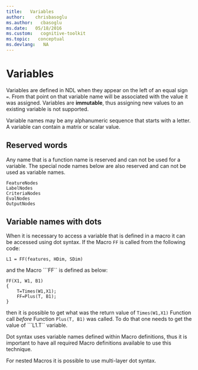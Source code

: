 ```yaml
---
title:   Variables
author:    chrisbasoglu
ms.author:   cbasoglu
ms.date:   05/18/2016
ms.custom:   cognitive-toolkit
ms.topic:   conceptual
ms.devlang:   NA
---
```


# Variables

Variables are defined in NDL when they appear on the left of an equal sign ```=```. From that point on that variable name will be associated with the value it was assigned. Variables are **immutable**, thus assigning new values to an existing variable is not supported.

Variable names may be any alphanumeric sequence that starts with a letter. A variable can contain a matrix or scalar value.

## Reserved words

Any name that is a function name is reserved and can not be used for a variable. The special node names below are also  reserved and can not be used as variable names.
```
FeatureNodes
LabelNodes
CriteriaNodes
EvalNodes
OutputNodes
```

## Variable names with dots

When it is necessary to access a variable that is defined in a macro it can be accessed using dot syntax. If the Macro ``FF`` is called from the following code:
```
L1 = FF(features, HDim, SDim)
```
and the Macro ```FF`` is defined as below:
```
FF(X1, W1, B1)
{
	T=Times(W1,X1);
	FF=Plus(T, B1);
}
```
then it is possible to get what was the return value of ```Times(W1,X1)``` Function call *before* Function ```Plus(T, B1)``` was called. To do that one needs to get the value of ```L1.T`` variable.

Dot syntax uses variable names defined within Macro definitions, thus it is important to have all required Macro definitions available to use this technique. 

For nested Macros it is possible to use multi-layer dot syntax.

 


